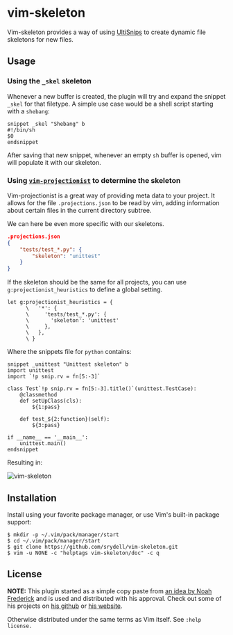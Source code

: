 # vim-skeleton #

Vim-skeleton provides a way of using [UltiSnips](https://github.com/SirVer/ultisnips) to create dynamic file skeletons for new files.

## Usage ##

### Using the `_skel` skeleton ###

Whenever a new buffer is created, the plugin will try and expand the snippet `_skel` for that filetype. A simple use case would be a shell script starting with a `shebang`:

```snippets
snippet _skel "Shebang" b
#!/bin/sh
$0
endsnippet
```

After saving that new snippet, whenever an empty `sh` buffer is opened, vim will populate it with our skeleton.

### Using [`vim-projectionist`](https://github.com/tpope/vim-projectionist) to determine the skeleton ###

Vim-projectionist is a great way of providing meta data to your project. It allows for the file `.projections.json` to be read by vim, adding information about certain files in the current directory subtree.

We can here be even more specific with our skeletons.

```json
.projections.json
{
    "tests/test_*.py": {
        "skeleton": "unittest"
    }
}
```

If the skeleton should be the same for all projects, you can use `g:projectionist_heuristics` to define a global setting.

```vim
let g:projectionist_heuristics = {
      \   '*': {
      \     'tests/test_*.py': {
      \       'skeleton': 'unittest'
      \     },
      \   },
      \ }
```

Where the snippets file for `python` contains:

```
snippet _unittest "Unittest skeleton" b
import unittest
import `!p snip.rv = fn[5:-3]`

class Test`!p snip.rv = fn[5:-3].title()`(unittest.TestCase):
	@classmethod
	def setUpClass(cls):
		${1:pass}

	def test_${2:function}(self):
		${3:pass}

if __name__ == '__main__':
	unittest.main()
endsnippet
```

Resulting in:

![vim-skeleton](https://media.giphy.com/media/h5XHFzXWFe4JxibGwM/giphy.gif "vim-skeleton")

## Installation ##

Install using your favorite package manager, or use Vim's built-in package
support:

```shell
$ mkdir -p ~/.vim/pack/manager/start
$ cd ~/.vim/pack/manager/start
$ git clone https://github.com/srydell/vim-skeleton.git
$ vim -u NONE -c "helptags vim-skeleton/doc" -c q
```

## License ##
**NOTE:** This plugin started as a simple copy paste from [an idea by Noah Frederick](https://noahfrederick.com/log/vim-templates-with-ultisnips-and-projectionist) and is used and distributed with his approval. Check out some of his projects on [his github](https://github.com/noahfrederick) or [his website](https://noahfrederick.com).

Otherwise distributed under the same terms as Vim itself. See `:help license.`
